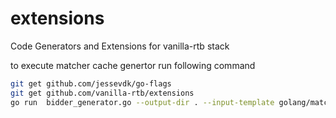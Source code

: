 # extensions
Code Generators and Extensions for vanilla-rtb stack 

to execute matcher cache genertor run following command
```bash
git get github.com/jessevdk/go-flags
git get github.com/vanilla-rtb/extensions
go run  bidder_generator.go --output-dir . --input-template golang/matcher.tmpl
```
